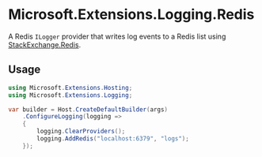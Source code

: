 # Microsoft.Extensions.Logging.Redis
A Redis `ILogger` provider that writes log events to a Redis list using [StackExchange.Redis](https://stackexchange.github.io/StackExchange.Redis/).

## Usage

```csharp
using Microsoft.Extensions.Hosting;
using Microsoft.Extensions.Logging;

var builder = Host.CreateDefaultBuilder(args)
    .ConfigureLogging(logging =>
    {
        logging.ClearProviders();
        logging.AddRedis("localhost:6379", "logs");
    });
```
